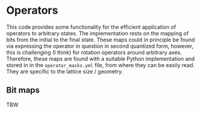 # Operators
This code provides some functionality for the efficient application of operators to arbitrary states. The implementation rests on the mapping of bits from the initial to the final state. These maps could in principle be found via expressing the operator in question in second quantized form, however, this is challenging (I think) for rotation operators around arbitrary axes. Therefore, these maps are found with a suitable Python implementation and stored in in the `operator_masks.yml` file, from where they can be easily read. They are specific to the lattice size / geometry. 

## Bit maps
TBW
